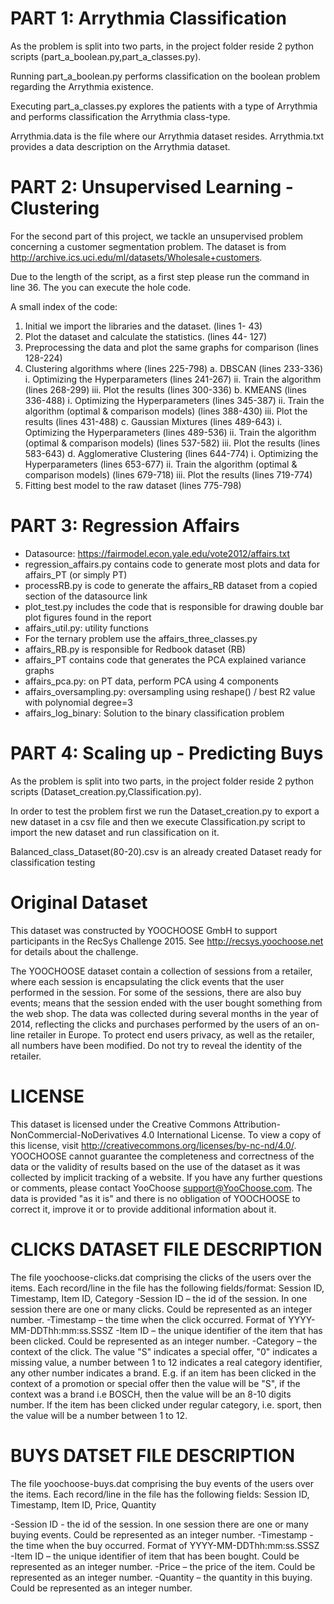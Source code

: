 PART 1: Arrythmia Classification
================================================================================
As the problem is split into two parts, in the project folder reside 2 python scripts
(part_a_boolean.py,part_a_classes.py).

Running part_a_boolean.py performs classification on the boolean problem regarding the Arrythmia existence.

Executing part_a_classes.py explores the patients with a type of Arrythmia and 
performs classification the Arrythmia class-type.

Arrythmia.data is the file where our Arrythmia dataset resides.
Arrythmia.txt provides a data description on the Arrythmia dataset.

PART 2: Unsupervised Learning - Clustering 
================================================================================
For the second part of this project, we tackle an unsupervised problem concerning a customer segmentation problem. 
The dataset is from http://archive.ics.uci.edu/ml/datasets/Wholesale+customers.
 
Due to the length of the script, as a first step please run the command in line 36. 
The you can execute the hole code. 

A small index of the code:
1)	Initial we import the libraries and the dataset. (lines 1- 43)
2)	Plot the dataset and calculate the statistics. (lines 44- 127)
3)	Preprocessing the data and plot the same graphs for comparison (lines 128-224)
4)	 Clustering algorithms where (lines 225-798)
a.	DBSCAN (lines 233-336)
i.	Optimizing the Hyperparameters (lines 241-267)
ii.	Train the algorithm (lines 268-299)
iii.	Plot the results (lines 300-336)
b.	KMEANS (lines 336-488)
i.	Optimizing the Hyperparameters (lines 345-387)
ii.	Train the algorithm (optimal & comparison models) (lines 388-430)
iii.	Plot the results (lines 431-488)
c.	Gaussian Mixtures (lines 489-643)
i.	Optimizing the Hyperparameters (lines 489-536)
ii.	Train the algorithm (optimal & comparison models) (lines 537-582)
iii.	Plot the results (lines 583-643)
d.	Agglomerative Clustering (lines 644-774)
i.	Optimizing the Hyperparameters (lines 653-677)
ii.	Train the algorithm (optimal & comparison models) (lines 679-718)
iii.	Plot the results (lines 719-774)
5)	Fitting best model to the raw dataset (lines 775-798)


PART 3: Regression Affairs
================================================================================
- Datasource: https://fairmodel.econ.yale.edu/vote2012/affairs.txt
- regression_affairs.py contains code to generate most plots
and data for affairs_PT (or simply PT)
- processRB.py is code to generate the affairs_RB dataset
from a copied section of the datasource link
- plot_test.py includes the code that is responsible for 
drawing double bar plot figures found in the report
- affairs_util.py: utility functions
- For the ternary problem use the affairs_three_classes.py
- affairs_RB.py is responsible for Redbook dataset (RB)
- affairs_PT contains code that generates the PCA explained variance
graphs
- affairs_pca.py: on PT data, perform PCA using 4 components
- affairs_oversampling.py: oversampling using reshape() / best R2
value with polynomial degree=3
- affairs_log_binary: Solution to the binary classification problem


PART 4: Scaling up - Predicting Buys
================================================================================
As the problem is split into two parts, in the project folder reside 2 python scripts
(Dataset_creation.py,Classification.py).

In order to test the problem first we run the Dataset_creation.py to export a new dataset 
in a csv file and then we execute Classification.py script to import the new dataset and 
run classification on it.

Balanced_class_Dataset(80-20).csv is an already created Dataset ready for classification testing

Original Dataset
================================================================================

This dataset was constructed by YOOCHOOSE GmbH to support participants in the RecSys Challenge 2015.
See  http://recsys.yoochoose.net for details about the challenge.

The YOOCHOOSE dataset contain a collection of sessions from a retailer, where each session
is encapsulating the click events that the user performed in the session.
For some of the sessions, there are also buy events; means that the session ended
with the user bought something from the web shop. The data was collected during several
months in the year of 2014, reflecting the clicks and purchases performed by the users
of an on-line retailer in Europe.  To protect end users privacy, as well as the retailer,
all numbers have been modified. Do not try to reveal the identity of the retailer.

LICENSE
================================================================================
This dataset is licensed under the Creative Commons Attribution-NonCommercial-NoDerivatives 4.0
International License. To view a copy of this license, visit http://creativecommons.org/licenses/by-nc-nd/4.0/.
YOOCHOOSE cannot guarantee the completeness and correctness of the data or the validity
of results based on the use of the dataset as it was collected by implicit tracking of a website. 
If you have any further questions or comments, please contact YooChoose <support@YooChoose.com>. 
The data is provided "as it is" and there is no obligation of YOOCHOOSE to correct it,
improve it or to provide additional information about it.

CLICKS DATASET FILE DESCRIPTION
================================================================================
The file yoochoose-clicks.dat comprising the clicks of the users over the items.
Each record/line in the file has the following fields/format: Session ID, Timestamp, Item ID, Category
-Session ID – the id of the session. In one session there are one or many clicks. Could be represented as an integer number.
-Timestamp – the time when the click occurred. Format of YYYY-MM-DDThh:mm:ss.SSSZ
-Item ID – the unique identifier of the item that has been clicked. Could be represented as an integer number.
-Category – the context of the click. The value "S" indicates a special offer, "0" indicates  a missing value, a number between 1 to 12 indicates a real category identifier,
 any other number indicates a brand. E.g. if an item has been clicked in the context of a promotion or special offer then the value will be "S", if the context was a brand i.e BOSCH,
 then the value will be an 8-10 digits number. If the item has been clicked under regular category, i.e. sport, then the value will be a number between 1 to 12. 
 
BUYS DATSET FILE DESCRIPTION
================================================================================
The file yoochoose-buys.dat comprising the buy events of the users over the items.
Each record/line in the file has the following fields: Session ID, Timestamp, Item ID, Price, Quantity

-Session ID - the id of the session. In one session there are one or many buying events. Could be represented as an integer number.
-Timestamp - the time when the buy occurred. Format of YYYY-MM-DDThh:mm:ss.SSSZ
-Item ID – the unique identifier of item that has been bought. Could be represented as an integer number.
-Price – the price of the item. Could be represented as an integer number.
-Quantity – the quantity in this buying.  Could be represented as an integer number.


 
